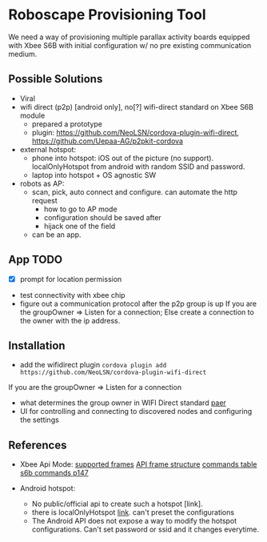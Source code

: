# Roboscape Provisioning Tool
We need a way of provisioning multiple parallax activity boards equipped with Xbee S6B with initial configuration w/ no pre existing communication medium.

## Possible Solutions
- Viral
- wifi direct (p2p) [android only], no[?] wifi-direct standard on Xbee S6B module
  - prepared a prototype
  - plugin: https://github.com/NeoLSN/cordova-plugin-wifi-direct, https://github.com/Uepaa-AG/p2pkit-cordova
- external hotspot:
  - phone into hotspot: iOS out of the picture (no support). localOnlyHotspot from android with random SSID and password.
  - laptop into hotspot + OS agnostic SW
- robots as AP:
  - scan, pick, auto connect and configure. can automate the http request
    - how to go to AP mode
    - configuration should be saved after
    - hijack one of the field
  - can be an app.

## App TODO
- [x] prompt for location permission
- test connectivity with xbee chip
- figure out a communication protocol after the p2p group is up
    If you are the groupOwner => Listen for a connection; Else create a connection to the owner with the ip address.

## Installation
- add the wifidirect plugin `cordova plugin add https://github.com/NeoLSN/cordova-plugin-wifi-direct`

If you are the groupOwner => Listen for a connection
- what determines the group owner in WIFI Direct standard [paer](https://ieeexplore.ieee.org/document/7777908/)
- UI for controlling and connecting to discovered nodes and configuring the settings

## References
- Xbee Api Mode:
[supported frames](https://www.digi.com/resources/documentation/Digidocs/90001942-13/reference/r_supported_frames_zigbee.htm?TocPath=XBee%20API%20mode%7C_____3)
[API frame structure](https://www.digi.com/resources/documentation/Digidocs/90001456-13/concepts/c_api_frame_structure.htm?TocPath=XBee%20API%20mode%7C_____2)
[commands table](http://widi.lecturer.pens.ac.id/Praktikum/Praktikum%20Mikro/XBee_ZB_ZigBee_AT_Commands.pdf)
[s6b commands p147](https://www.digi.com/resources/documentation/digidocs/PDFs/90002180.pdf)

- Android hotspot:
  - No public/official api to create such a hotspot [link].
  - there is localOnlyHotspot [link](https://developer.android.com/reference/android/net/wifi/WifiManager#startLocalOnlyHotspot(android.net.wifi.WifiManager.LocalOnlyHotspotCallback,%20android.os.Handler)). can't preset the configurations
  - The Android API does not expose a way to modify the hotspot configurations. Can't set password or ssid and it changes everytime.

